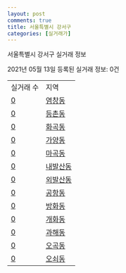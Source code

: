 ```yaml
---
layout: post
comments: true
title: 서울특별시 강서구
categories: [실거래가]
---
```


서울특별시 강서구 실거래 정보

2021년 05월 13일 등록된 실거래 정보: 0건


<table>
  <tr>
    <td>실거래 수</td>
    <td>지역</td>
  </tr>

  
  <tr>
    <td><a href="1150010100.html">0</a></td>
    <td><a href="1150010100.html">염창동</a></td>
  </tr>
    

  <tr>
    <td><a href="1150010200.html">0</a></td>
    <td><a href="1150010200.html">등촌동</a></td>
  </tr>
    

  <tr>
    <td><a href="1150010300.html">0</a></td>
    <td><a href="1150010300.html">화곡동</a></td>
  </tr>
    

  <tr>
    <td><a href="1150010400.html">0</a></td>
    <td><a href="1150010400.html">가양동</a></td>
  </tr>
    

  <tr>
    <td><a href="1150010500.html">0</a></td>
    <td><a href="1150010500.html">마곡동</a></td>
  </tr>
    

  <tr>
    <td><a href="1150010600.html">0</a></td>
    <td><a href="1150010600.html">내발산동</a></td>
  </tr>
    

  <tr>
    <td><a href="1150010700.html">0</a></td>
    <td><a href="1150010700.html">외발산동</a></td>
  </tr>
    

  <tr>
    <td><a href="1150010800.html">0</a></td>
    <td><a href="1150010800.html">공항동</a></td>
  </tr>
    

  <tr>
    <td><a href="1150010900.html">0</a></td>
    <td><a href="1150010900.html">방화동</a></td>
  </tr>
    

  <tr>
    <td><a href="1150011000.html">0</a></td>
    <td><a href="1150011000.html">개화동</a></td>
  </tr>
    

  <tr>
    <td><a href="1150011100.html">0</a></td>
    <td><a href="1150011100.html">과해동</a></td>
  </tr>
    

  <tr>
    <td><a href="1150011200.html">0</a></td>
    <td><a href="1150011200.html">오곡동</a></td>
  </tr>
    

  <tr>
    <td><a href="1150011300.html">0</a></td>
    <td><a href="1150011300.html">오쇠동</a></td>
  </tr>
    


</table>
    